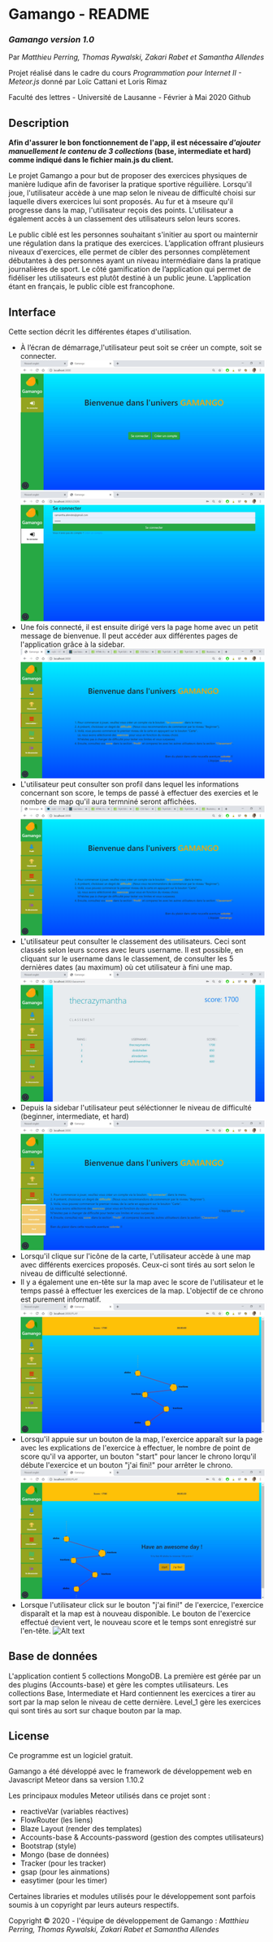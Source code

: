 # Gamango - README
### *Gamango version 1.0*
Par *Matthieu Perring, Thomas Rywalski, Zakari Rabet et Samantha Allendes*

Projet réalisé dans le cadre du cours
*Programmation pour Internet II - Meteor.js* donné par Loïc Cattani et Loris Rimaz

Faculté des lettres - Université de Lausanne - Février à Mai 2020 Github
## Description

**Afin d'assurer le bon fonctionnement de l'app, il est nécessaire _d'ajouter manuellement le contenu de 3 collections_ (base, intermediate et hard) comme indiqué dans le fichier main.js du client.**

Le projet Gamango a pour but de proposer des exercices physiques de manière ludique afin de favoriser la pratique sportive réguilière. Lorsqu'il joue, l'utilisateur accède à une map selon le niveau de difficulté choisi sur laquelle divers exercices lui sont proposés. Au fur et à mseure qu'il progresse dans la map, l'utilisateur reçois des points. L'utilisateur a également accès à un classement des utilisateurs selon leurs scores.

Le public ciblé est les personnes souhaitant s'initier au sport ou mainternir une régulation dans la pratique des exercices. L’application offrant plusieurs niveaux d'exercices, elle permet de cibler des personnes complètement débutantes à des personnes ayant un niveau intermédiaire dans la pratique journalières de sport. Le côté gamification de l’application qui permet de fidéliser les utilisateurs est plutôt destiné à un public jeune. L’application étant en français, le public cible est francophone.

## Interface
Cette section décrit les différentes étapes d'utilisation.
* À l’écran de démarrage,l'utilisateur peut soit se créer un compte, soit se connecter.
![Alt text](https://github.com/thecrazymantha/Gamango/blob/master/gamango/gamango%20page%200.PNG "démarrage")
![Alt text](https://github.com/thecrazymantha/Gamango/blob/master/gamango/gamango%20page%20login.PNG "login")
* Une fois connecté, il est ensuite dirigé vers la page home avec un petit message de bienvenue. Il peut accéder aux différentes pages de l'application grâce à la sidebar.
![Alt text](https://github.com/thecrazymantha/Gamango/blob/master/gamango/gamango%20page%20accueil.PNG "Page home")
* L'utilisateur peut consulter son profil dans lequel les informations concernant son score, le temps de passé à effectuer des exercies et le nombre de map qu'il aura termniné seront affichées.
![Alt text](https://github.com/thecrazymantha/Gamango/blob/master/gamango/gamango%20page%20accueil.PNG "Page profile")
* L'utilisateur peut consulter le classement des utilisateurs. Ceci sont classés selon leurs scores avec leurs username. Il est possible, en cliquant sur le username dans le classement, de consulter les 5 dernières dates (au maximum) où cet utilisateur à fini une map.
![Alt text](https://github.com/thecrazymantha/Gamango/blob/master/gamango/gamango%20page%20classement.PNG "Page classement")
* Depuis la sidebar l'utilisateur peut séléctionner le niveau de difficulté (beginner, intermediate, et hard)
![Alt text](https://github.com/thecrazymantha/Gamango/blob/master/gamango/gamango%20s%C3%A9l%C3%A9ction%20niveau.PNG "niveau")
* Lorsqu'il clique sur l'icône de la carte, l'utilisateur accède à une map avec différents exercices proposés. Ceux-ci sont tirés au sort selon le niveau de difficulté selectionné.
* Il y a également une en-tête sur la map avec le score de l'utilisateur et le temps passé à effectuer les exercices de la map. L'objectif de ce chrono est purement informatif.
 ![Alt text](https://github.com/thecrazymantha/Gamango/blob/master/gamango/gamango%20page%20map.PNG "Page map")
* Lorsqu'il appuie sur un bouton de la map, l'exercice apparaît sur la page avec les explications de l'exercice à effectuer, le nombre de point de score qu'il va apporter, un bouton "start" pour lancer le chrono lorqu'il débute l'exercice et un bouton "j'ai fini!" pour arrêter le chrono.
![Alt text](https://github.com/thecrazymantha/Gamango/blob/master/gamango/gamango%20page%20exercice.PNG "exercice")
* Lorsque l'utilisateur click sur le bouton "j'ai fini!" de l'exercice, l'exercice disparaît et la map est à nouveau disponible. Le bouton de l'exercice effectué devient vert, le nouveau score et le temps sont enregistré sur l'en-tête.
![Alt text](https://github.com/thecrazymantha/Gamango/blob/master/gamango/gamango%20page%20exercice%20termin%C3%A9.PNG "Page map")

## Base de données
L'application contient 5 collections MongoDB. La première est gérée par un des plugins (Accounts-base) et gère les comptes utilisateurs. 
Les collections Base, Intermediate et Hard contiennent les exercices a tirer au sort par la map selon le niveau de cette dernière.
Level_1 gère les exercices qui sont tirés au sort sur chaque bouton par la map. 

## License
Ce programme est un logiciel gratuit.

Gamango a été développé avec le framework de développement web en Javascript Meteor dans sa version 1.10.2

Les principaux modules Meteor utilisés dans ce projet sont :
* reactiveVar (variables réactives)
* FlowRouter (les liens)
* Blaze Layout (render des templates)
* Accounts-base & Accounts-password (gestion des comptes utilisateurs)
* Bootstrap (style)
* Mongo (base de données)
* Tracker (pour les tracker)
* gsap (pour les ainmations)
* easytimer (pour les timer)

Certaines libraries et modules utilisés pour le développement sont parfois soumis à un copyright par leurs auteurs respectifs.

Copyright © 2020 - l'équipe de développement de Gamango : *Matthieu Perring, Thomas Rywalski, Zakari Rabet et Samantha Allendes*

